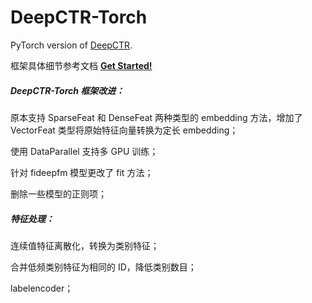 # DeepCTR-Torch

PyTorch version of [DeepCTR](https://github.com/shenweichen/DeepCTR).

框架具体细节参考文档 [**Get Started!**](https://deepctr-torch.readthedocs.io/en/latest/Quick-Start.html)

##### DeepCTR-Torch 框架改进：

原本支持 SparseFeat 和 DenseFeat 两种类型的 embedding 方法，增加了 VectorFeat 类型将原始特征向量转换为定长 embedding；

使用 DataParallel 支持多 GPU 训练；

针对 fideepfm 模型更改了 fit 方法；

删除一些模型的正则项；

##### 特征处理：

连续值特征离散化，转换为类别特征；

合并低频类别特征为相同的 ID，降低类别数目；

labelencoder；



 

